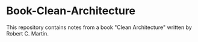 # Book-Clean-Architecture
This repository contains notes from a book "Clean Architecture" written by Robert C. Martin.
